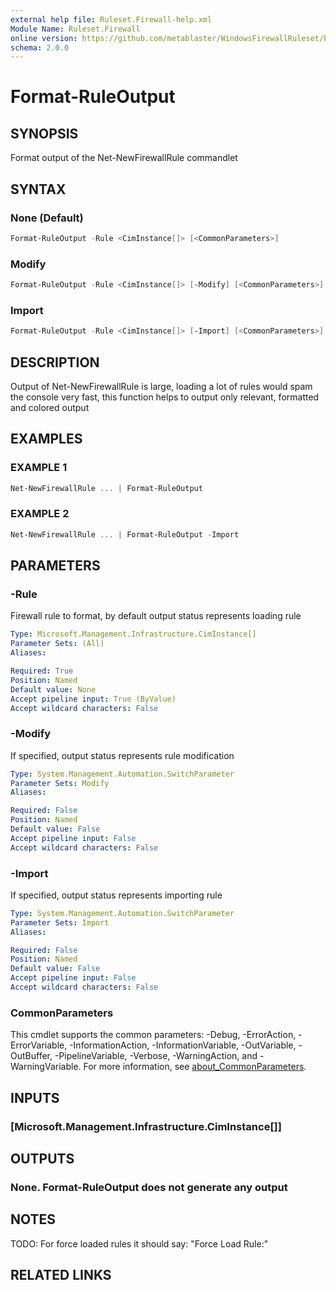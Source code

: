 ```yaml
---
external help file: Ruleset.Firewall-help.xml
Module Name: Ruleset.Firewall
online version: https://github.com/metablaster/WindowsFirewallRuleset/blob/master/Modules/Ruleset.Firewall/Help/en-US/Format-RuleOutput.md
schema: 2.0.0
---
```


# Format-RuleOutput

## SYNOPSIS

Format output of the Net-NewFirewallRule commandlet

## SYNTAX

### None (Default)

```powershell
Format-RuleOutput -Rule <CimInstance[]> [<CommonParameters>]
```

### Modify

```powershell
Format-RuleOutput -Rule <CimInstance[]> [-Modify] [<CommonParameters>]
```

### Import

```powershell
Format-RuleOutput -Rule <CimInstance[]> [-Import] [<CommonParameters>]
```

## DESCRIPTION

Output of Net-NewFirewallRule is large, loading a lot of rules would spam the console
very fast, this function helps to output only relevant, formatted and colored output

## EXAMPLES

### EXAMPLE 1

```powershell
Net-NewFirewallRule ... | Format-RuleOutput
```

### EXAMPLE 2

```powershell
Net-NewFirewallRule ... | Format-RuleOutput -Import
```

## PARAMETERS

### -Rule

Firewall rule to format, by default output status represents loading rule

```yaml
Type: Microsoft.Management.Infrastructure.CimInstance[]
Parameter Sets: (All)
Aliases:

Required: True
Position: Named
Default value: None
Accept pipeline input: True (ByValue)
Accept wildcard characters: False
```

### -Modify

If specified, output status represents rule modification

```yaml
Type: System.Management.Automation.SwitchParameter
Parameter Sets: Modify
Aliases:

Required: False
Position: Named
Default value: False
Accept pipeline input: False
Accept wildcard characters: False
```

### -Import

If specified, output status represents importing rule

```yaml
Type: System.Management.Automation.SwitchParameter
Parameter Sets: Import
Aliases:

Required: False
Position: Named
Default value: False
Accept pipeline input: False
Accept wildcard characters: False
```

### CommonParameters

This cmdlet supports the common parameters: -Debug, -ErrorAction, -ErrorVariable, -InformationAction, -InformationVariable, -OutVariable, -OutBuffer, -PipelineVariable, -Verbose, -WarningAction, and -WarningVariable. For more information, see [about_CommonParameters](http://go.microsoft.com/fwlink/?LinkID=113216).

## INPUTS

### [Microsoft.Management.Infrastructure.CimInstance[]]

## OUTPUTS

### None. Format-RuleOutput does not generate any output

## NOTES

TODO: For force loaded rules it should say: "Force Load Rule:"

## RELATED LINKS
